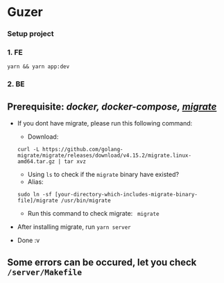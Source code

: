 # Guzer



### Setup project
### 1. FE
```
yarn && yarn app:dev
```

### 2. BE
## Prerequisite: *docker, docker-compose, [migrate](https://github.com/golang-migrate/migrate/tree/master/cmd/migrate)*
- If you dont have migrate, please run this following command:
  - Download: 
  ```
  curl -L https://github.com/golang-migrate/migrate/releases/download/v4.15.2/migrate.linux-amd64.tar.gz | tar xvz
  ```
  - Using `ls` to check if the `migrate` binary have existed?
  - Alias: 
  ```
  sudo ln -sf [your-directory-which-includes-migrate-binary-file]/migrate /usr/bin/migrate
  ```
  - Run this command to check migrate:
  ``` migrate```
  
 - After installing migrate, run `yarn server`
 - Done :v
 
 ## Some errors can be occured, let you check `/server/Makefile`



